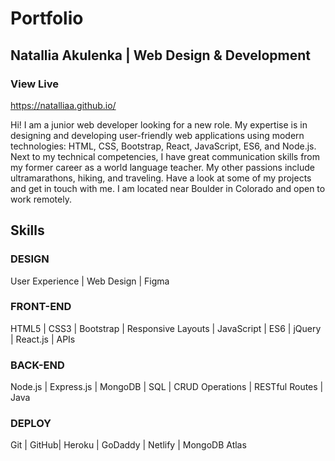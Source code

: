 # Portfolio
## Natallia Akulenka | Web Design & Development


### View Live
<https://natalliaa.github.io/>

Hi! I am a junior web developer looking for a new role. My expertise is in designing and developing user-friendly web applications using modern technologies: HTML, CSS, Bootstrap, React, JavaScript, ES6, and Node.js. Next to my technical competencies, I have great communication skills from my former career as a world language teacher. My other passions include ultramarathons, hiking, and traveling. Have a look at some of my projects and get in touch with me. I am located near Boulder in Colorado and open to work remotely.

## Skills
### DESIGN
User Experience | Web Design | Figma 

### FRONT-END
HTML5 | CSS3 | Bootstrap | Responsive Layouts | JavaScript |
ES6 | jQuery | React.js | APIs

### BACK-END
Node.js | Express.js | MongoDB | SQL | CRUD Operations |
RESTful Routes | Java

### DEPLOY
Git | GitHub| Heroku | GoDaddy | Netlify | MongoDB Atlas


